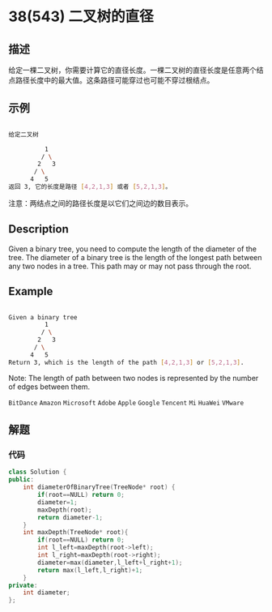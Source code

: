 # 38(543) 二叉树的直径

## 描述

给定一棵二叉树，你需要计算它的直径长度。一棵二叉树的直径长度是任意两个结点路径长度中的最大值。这条路径可能穿过也可能不穿过根结点。

## 示例

```bash 

给定二叉树

          1
         / \
        2   3
       / \     
      4   5    
返回 3, 它的长度是路径 [4,2,1,3] 或者 [5,2,1,3]。

```

注意：两结点之间的路径长度是以它们之间边的数目表示。

## Description

Given a binary tree, you need to compute the length of the diameter of the tree. The diameter of a binary tree is the length of the longest path between any two nodes in a tree. This path may or may not pass through the root.

## Example

```bash

Given a binary tree
          1
         / \
        2   3
       / \     
      4   5    
Return 3, which is the length of the path [4,2,1,3] or [5,2,1,3].

```

Note: The length of path between two nodes is represented by the number of edges between them.


`BitDance` `Amazon` `Microsoft` `Adobe` `Apple` `Google` `Tencent` `Mi` `HuaWei` `VMware`


## 解题

### 代码

```C++
class Solution {
public:
    int diameterOfBinaryTree(TreeNode* root) {
        if(root==NULL) return 0;
        diameter=1;
        maxDepth(root);
        return diameter-1;
    }
    int maxDepth(TreeNode* root){
        if(root==NULL) return 0;
        int l_left=maxDepth(root->left);
        int l_right=maxDepth(root->right);
        diameter=max(diameter,l_left+l_right+1);
        return max(l_left,l_right)+1;
    }
private:
    int diameter;
};
```